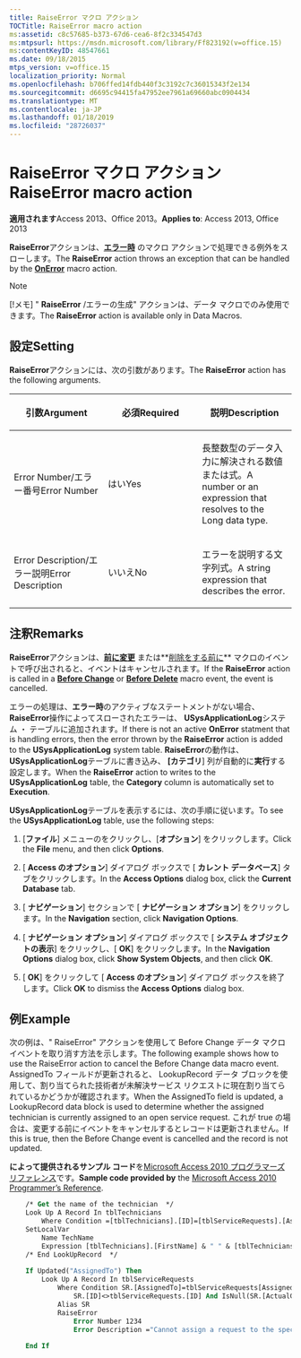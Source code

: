 ```yaml
---
title: RaiseError マクロ アクション
TOCTitle: RaiseError macro action
ms:assetid: c8c57685-b373-67d6-cea6-8f2c334547d3
ms:mtpsurl: https://msdn.microsoft.com/library/Ff823192(v=office.15)
ms:contentKeyID: 48547661
ms.date: 09/18/2015
mtps_version: v=office.15
localization_priority: Normal
ms.openlocfilehash: b706ffed14fdb440f3c3192c7c36015343f2e134
ms.sourcegitcommit: d6695c94415fa47952ee7961a69660abc0904434
ms.translationtype: MT
ms.contentlocale: ja-JP
ms.lasthandoff: 01/18/2019
ms.locfileid: "28726037"
---
```

# <a name="raiseerror-macro-action"></a><span data-ttu-id="5bec5-102">RaiseError マクロ アクション</span><span class="sxs-lookup"><span data-stu-id="5bec5-102">RaiseError macro action</span></span>

<span data-ttu-id="5bec5-103">**適用されます**Access 2013、Office 2013。</span><span class="sxs-lookup"><span data-stu-id="5bec5-103">**Applies to**: Access 2013, Office 2013</span></span> 

<span data-ttu-id="5bec5-104">**RaiseError**アクションは、**[エラー時](onerror-macro-action.md)** のマクロ アクションで処理できる例外をスローします。</span><span class="sxs-lookup"><span data-stu-id="5bec5-104">The **RaiseError** action throws an exception that can be handled by the **[OnError](onerror-macro-action.md)** macro action.</span></span>

> [!NOTE]
> <span data-ttu-id="5bec5-105">[!メモ] " **RaiseError** /エラーの生成" アクションは、データ マクロでのみ使用できます。</span><span class="sxs-lookup"><span data-stu-id="5bec5-105">The **RaiseError** action is available only in Data Macros.</span></span>

## <a name="setting"></a><span data-ttu-id="5bec5-106">設定</span><span class="sxs-lookup"><span data-stu-id="5bec5-106">Setting</span></span>

<span data-ttu-id="5bec5-107">**RaiseError**アクションには、次の引数があります。</span><span class="sxs-lookup"><span data-stu-id="5bec5-107">The **RaiseError** action has the following arguments.</span></span>

<table>
<colgroup>
<col style="width: 33%" />
<col style="width: 33%" />
<col style="width: 33%" />
</colgroup>
<thead>
<tr class="header">
<th><p><span data-ttu-id="5bec5-108">引数</span><span class="sxs-lookup"><span data-stu-id="5bec5-108">Argument</span></span></p></th>
<th><p><span data-ttu-id="5bec5-109">必須</span><span class="sxs-lookup"><span data-stu-id="5bec5-109">Required</span></span></p></th>
<th><p><span data-ttu-id="5bec5-110">説明</span><span class="sxs-lookup"><span data-stu-id="5bec5-110">Description</span></span></p></th>
</tr>
</thead>
<tbody>
<tr class="odd">
<td><p><span data-ttu-id="5bec5-111">Error Number/エラー番号</span><span class="sxs-lookup"><span data-stu-id="5bec5-111">Error Number</span></span></p></td>
<td><p><span data-ttu-id="5bec5-112">はい</span><span class="sxs-lookup"><span data-stu-id="5bec5-112">Yes</span></span></p></td>
<td><p><span data-ttu-id="5bec5-113">長整数型のデータ入力に解決される数値または式。</span><span class="sxs-lookup"><span data-stu-id="5bec5-113">A number or an expression that resolves to the Long data type.</span></span></p></td>
</tr>
<tr class="even">
<td><p><span data-ttu-id="5bec5-114">Error Description/エラー説明</span><span class="sxs-lookup"><span data-stu-id="5bec5-114">Error Description</span></span></p></td>
<td><p><span data-ttu-id="5bec5-115">いいえ</span><span class="sxs-lookup"><span data-stu-id="5bec5-115">No</span></span></p></td>
<td><p><span data-ttu-id="5bec5-116">エラーを説明する文字列式。</span><span class="sxs-lookup"><span data-stu-id="5bec5-116">A string expression that describes the error.</span></span></p></td>
</tr>
</tbody>
</table>


## <a name="remarks"></a><span data-ttu-id="5bec5-117">注釈</span><span class="sxs-lookup"><span data-stu-id="5bec5-117">Remarks</span></span>

<span data-ttu-id="5bec5-118">**RaiseError**アクションは、**[前に変更](before-change-macro-event.md)** または**[削除をする前に](before-delete-macro-event.md)** マクロのイベントで呼び出されると、イベントはキャンセルされます。</span><span class="sxs-lookup"><span data-stu-id="5bec5-118">If the **RaiseError** action is called in a **[Before Change](before-change-macro-event.md)** or **[Before Delete](before-delete-macro-event.md)** macro event, the event is cancelled.</span></span>

<span data-ttu-id="5bec5-119">エラーの処理は、**エラー時**のアクティブなステートメントがない場合、 **RaiseError**操作によってスローされたエラーは、 **USysApplicationLog**システム ・ テーブルに追加されます。</span><span class="sxs-lookup"><span data-stu-id="5bec5-119">If there is not an active **OnError** statment that is handling errors, then the error thrown by the **RaiseError** action is added to the **USysApplicationLog** system table.</span></span> <span data-ttu-id="5bec5-120">**RaiseError**の動作は、 **USysApplicationLog**テーブルに書き込み、 **[カテゴリ**] 列が自動的に**実行**する設定します。</span><span class="sxs-lookup"><span data-stu-id="5bec5-120">When the **RaiseError** action to writes to the **USysApplicationLog** table, the **Category** column is automatically set to **Execution**.</span></span>

<span data-ttu-id="5bec5-121">**USysApplicationLog**テーブルを表示するには、次の手順に従います。</span><span class="sxs-lookup"><span data-stu-id="5bec5-121">To see the **USysApplicationLog** table, use the following steps:</span></span>

1.  <span data-ttu-id="5bec5-122">[**ファイル**] メニューのをクリックし、[**オプション**] をクリックします。</span><span class="sxs-lookup"><span data-stu-id="5bec5-122">Click the **File** menu, and then click **Options**.</span></span>

2.  <span data-ttu-id="5bec5-123">[ **Access のオプション**] ダイアログ ボックスで [ **カレント データベース**] タブをクリックします。</span><span class="sxs-lookup"><span data-stu-id="5bec5-123">In the **Access Options** dialog box, click the **Current Database** tab.</span></span>

3.  <span data-ttu-id="5bec5-124">[ **ナビゲーション**] セクションで [ **ナビゲーション オプション**] をクリックします。</span><span class="sxs-lookup"><span data-stu-id="5bec5-124">In the **Navigation** section, click **Navigation Options**.</span></span>

4.  <span data-ttu-id="5bec5-125">[ **ナビゲーション オプション**] ダイアログ ボックスで [ **システム オブジェクトの表示**] をクリックし、[ **OK**] をクリックします。</span><span class="sxs-lookup"><span data-stu-id="5bec5-125">In the **Navigation Options** dialog box, click **Show System Objects**, and then click **OK**.</span></span>

5.  <span data-ttu-id="5bec5-126">[ **OK**] をクリックして [ **Access のオプション**] ダイアログ ボックスを終了します。</span><span class="sxs-lookup"><span data-stu-id="5bec5-126">Click **OK** to dismiss the **Access Options** dialog box.</span></span>

## <a name="example"></a><span data-ttu-id="5bec5-127">例</span><span class="sxs-lookup"><span data-stu-id="5bec5-127">Example</span></span>

<span data-ttu-id="5bec5-128">次の例は、" RaiseError" アクションを使用して Before Change データ マクロ イベントを取り消す方法を示します。</span><span class="sxs-lookup"><span data-stu-id="5bec5-128">The following example shows how to use the RaiseError action to cancel the Before Change data macro event.</span></span> <span data-ttu-id="5bec5-129">AssignedTo フィールドが更新されると、 LookupRecord データ ブロックを使用して、割り当てられた技術者が未解決サービス リクエストに現在割り当てられているかどうかが確認されます。</span><span class="sxs-lookup"><span data-stu-id="5bec5-129">When the AssignedTo field is updated, a LookupRecord data block is used to determine whether the assigned technician is currently assigned to an open service request.</span></span> <span data-ttu-id="5bec5-130">これが true の場合は、変更する前にイベントをキャンセルするとレコードは更新されません。</span><span class="sxs-lookup"><span data-stu-id="5bec5-130">If this is true, then the Before Change event is cancelled and the record is not updated.</span></span>

<span data-ttu-id="5bec5-131">**によって提供されるサンプル コード**を[Microsoft Access 2010 プログラマーズ リファレンス](https://www.amazon.com/Microsoft-Access-2010-Programmers-Reference/dp/8126528125)です。</span><span class="sxs-lookup"><span data-stu-id="5bec5-131">**Sample code provided by** the [Microsoft Access 2010 Programmer’s Reference](https://www.amazon.com/Microsoft-Access-2010-Programmers-Reference/dp/8126528125).</span></span>

```vb
    /* Get the name of the technician  */
    Look Up A Record In tblTechnicians
        Where Condition =[tblTechnicians].[ID]=[tblServiceRequests].[AssignedTo]
    SetLocalVar
        Name TechName
        Expression [tblTechnicians].[FirstName] & " " & [tblTechnicians].[LastName]
    /* End LookUpRecord  */
    
    If Updated("AssignedTo") Then
        Look Up A Record In tblServiceRequests
            Where Condition SR.[AssignedTo]=tblServiceRequests[AssignedTo] And 
                SR.[ID]<>tblServiceRequests.[ID] And IsNull(SR.[ActualCompletionDate])
            Alias SR
            RaiseError
                Error Number 1234
                Error Description ="Cannot assign a request to the specified technician: " & [TechName]
    
    End If
```
